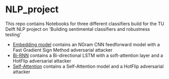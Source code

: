 # NLP_project

This repo contains Notebooks for three different classifiers build for the TU Delft NLP project on 'Building sentimental classifiers and robustness testing'
- [Embedding model](Embedding_layer_model.ipynb) contains an NGram CNN feedforward model with a Fast Gradient Sign Method adversarial attacker
- [Bi-RNN](RNN_soft_attention_NLP_Project.ipynb) contains a Bi-directional LSTM with a soft-attention layer and a HotFlip adversarial attacker
- [Self-Attention](NLP_self_attention_hot_flip.ipynb) contains a Self-Attention model and a HotFlip adversarial attacker
